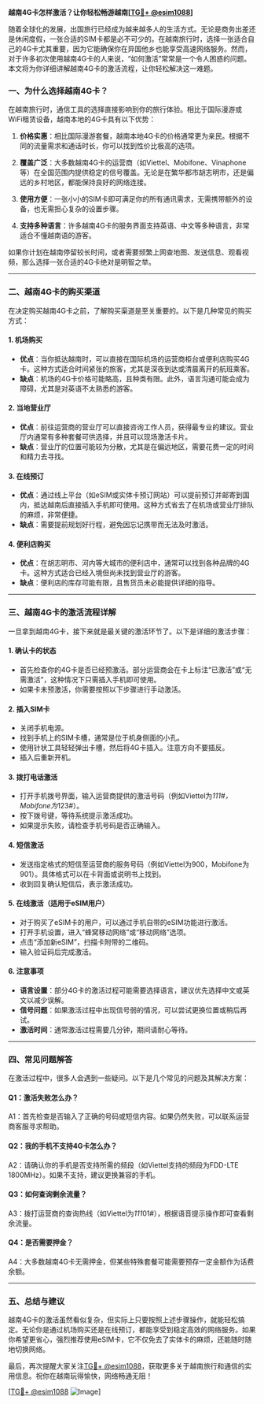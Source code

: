 **越南4G卡怎样激活？让你轻松畅游越南[[TG💪+ @esim1088](https://t.me/s/esim1088)]**

随着全球化的发展，出国旅行已经成为越来越多人的生活方式。无论是商务出差还是休闲度假，一张合适的SIM卡都是必不可少的。在越南旅行时，选择一张适合自己的4G卡尤其重要，因为它能确保你在异国他乡也能享受高速网络服务。然而，对于许多初次使用越南4G卡的人来说，“如何激活”常常是一个令人困惑的问题。本文将为你详细讲解越南4G卡的激活流程，让你轻松解决这一难题。

### 一、为什么选择越南4G卡？

在越南旅行时，通信工具的选择直接影响到你的旅行体验。相比于国际漫游或WiFi租赁设备，越南本地的4G卡具有以下优势：

1. **价格实惠**：相比国际漫游套餐，越南本地4G卡的价格通常更为亲民。根据不同的流量需求和通话时长，你可以找到性价比极高的选项。
   
2. **覆盖广泛**：大多数越南4G卡的运营商（如Viettel、Mobifone、Vinaphone等）在全国范围内提供稳定的信号覆盖。无论是在繁华都市胡志明市，还是偏远的乡村地区，都能保持良好的网络连接。

3. **使用方便**：一张小小的SIM卡即可满足你的所有通讯需求，无需携带额外的设备，也无需担心复杂的设置步骤。

4. **支持多种语言**：许多越南4G卡的服务界面支持英语、中文等多种语言，非常适合不懂越南语的游客。

如果你计划在越南停留较长时间，或者需要频繁上网查地图、发送信息、观看视频，那么选择一张合适的4G卡绝对是明智之举。

---

### 二、越南4G卡的购买渠道

在决定购买越南4G卡之前，了解购买渠道是至关重要的。以下是几种常见的购买方式：

#### 1. **机场购买**
   - **优点**：当你抵达越南时，可以直接在国际机场的运营商柜台或便利店购买4G卡。这种方式适合时间紧张的旅客，尤其是深夜到达或清晨离开的航班乘客。
   - **缺点**：机场的4G卡价格可能略高，且种类有限。此外，语言沟通可能会成为障碍，尤其是对英语不太熟悉的游客。

#### 2. **当地营业厅**
   - **优点**：前往运营商的营业厅可以直接咨询工作人员，获得最专业的建议。营业厅内通常有多种套餐可供选择，并且可以现场激活卡片。
   - **缺点**：营业厅的位置可能较为分散，尤其是在偏远地区，需要花费一定的时间和精力去寻找。

#### 3. **在线预订**
   - **优点**：通过线上平台（如eSIM或实体卡预订网站）可以提前预订并邮寄到国内，抵达越南后直接插入手机即可使用。这种方式省去了在机场或营业厅排队的麻烦，非常便捷。
   - **缺点**：需要提前规划好行程，避免因忘记携带而无法及时激活。

#### 4. **便利店购买**
   - **优点**：在胡志明市、河内等大城市的便利店中，通常可以找到各种品牌的4G卡。这种方式适合已经入境但尚未找到营业厅的游客。
   - **缺点**：便利店的库存可能有限，且售货员未必能提供详细的指导。

---

### 三、越南4G卡的激活流程详解

一旦拿到越南4G卡，接下来就是最关键的激活环节了。以下是详细的激活步骤：

#### 1. **确认卡的状态**
   - 首先检查你的4G卡是否已经预激活。部分运营商会在卡上标注“已激活”或“无需激活”，这种情况下只需插入手机即可使用。
   - 如果卡未预激活，你需要按照以下步骤进行手动激活。

#### 2. **插入SIM卡**
   - 关闭手机电源。
   - 找到手机上的SIM卡槽，通常是位于机身侧面的小孔。
   - 使用针状工具轻轻弹出卡槽，然后将4G卡插入。注意方向不要插反。
   - 插入后重新开机。

#### 3. **拨打电话激活**
   - 打开手机拨号界面，输入运营商提供的激活号码（例如Viettel为*111#，Mobifone为*123#）。
   - 按下拨号键，等待系统提示激活成功。
   - 如果提示失败，请检查手机号码是否正确输入。

#### 4. **短信激活**
   - 发送指定格式的短信至运营商的服务号码（例如Viettel为900，Mobifone为901）。具体格式可以在卡背面或说明书上找到。
   - 收到回复确认短信后，表示激活成功。

#### 5. **在线激活（适用于eSIM用户）**
   - 对于购买了eSIM卡的用户，可以通过手机自带的eSIM功能进行激活。
   - 打开手机设置，进入“蜂窝移动网络”或“移动网络”选项。
   - 点击“添加新eSIM”，扫描卡附带的二维码。
   - 输入验证码后完成激活。

#### 6. **注意事项**
   - **语言设置**：部分4G卡的激活过程可能需要选择语言，建议优先选择中文或英文以减少误解。
   - **信号问题**：如果激活过程中出现信号弱的情况，可以尝试更换位置或稍后再试。
   - **激活时间**：通常激活过程需要几分钟，期间请耐心等待。

---

### 四、常见问题解答

在激活过程中，很多人会遇到一些疑问。以下是几个常见的问题及其解决方案：

#### Q1：激活失败怎么办？
A1：首先检查是否输入了正确的号码或短信内容。如果仍然失败，可以联系运营商客服寻求帮助。

#### Q2：我的手机不支持4G卡怎么办？
A2：请确认你的手机是否支持所需的频段（如Viettel支持的频段为FDD-LTE 1800MHz）。如果不支持，建议更换兼容的手机。

#### Q3：如何查询剩余流量？
A3：拨打运营商的查询热线（如Viettel为*111*01#），根据语音提示操作即可查看剩余流量。

#### Q4：是否需要押金？
A4：大多数越南4G卡无需押金，但某些特殊套餐可能需要预存一定金额作为话费余额。

---

### 五、总结与建议

越南4G卡的激活虽然看似复杂，但实际上只要按照上述步骤操作，就能轻松搞定。无论你是通过机场购买还是在线预订，都能享受到稳定高效的网络服务。如果你希望更省心，强烈推荐使用eSIM卡，它不仅免去了实体卡的麻烦，还能随时随地切换网络。

最后，再次提醒大家关注[TG💪+ @esim1088](https://t.me/s/esim1088)，获取更多关于越南旅行和通信的实用信息。祝你在越南玩得愉快，网络畅通无阻！

[[TG💪+ @esim1088](https://t.me/s/esim1088) ![Image](https://i.postimg.cc/4NQfJmqS/Snipaste-2025-05-13-00-14-12.png)]